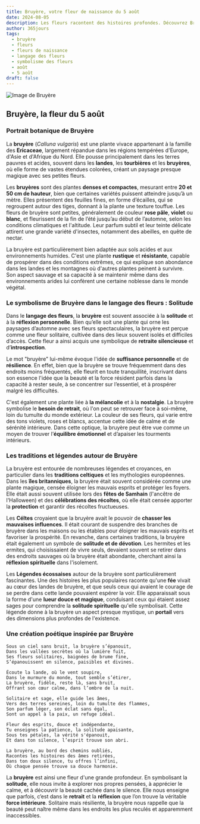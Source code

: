 ```yaml
---
title: Bruyère, votre fleur de naissance du 5 août
date: 2024-08-05
description: Les fleurs racontent des histoires profondes. Découvrez Bruyère, votre fleur de naissance du 5 août, ses symboles et récits fascinants. Plongez dans sa signification et son langage unique dans l'art floral.
author: 365jours
tags:
  - bruyère
  - fleurs
  - fleurs de naissance
  - langage des fleurs
  - symbolisme des fleurs
  - août
  - 5 août
draft: false
---
```



![Image de Bruyère](https://cdn.pixabay.com/photo/2016/11/30/05/29/erika-1871921_1280.jpg#center)


## Bruyère, la fleur du 5 août

### Portrait botanique de Bruyère

La **bruyère** (_Calluna vulgaris_) est une plante vivace appartenant à la famille des **Ericaceae**, largement répandue dans les régions tempérées d'Europe, d'Asie et d'Afrique du Nord. Elle pousse principalement dans les terres pauvres et acides, souvent dans les **landes**, les **tourbières** et les **bruyères**, où elle forme de vastes étendues colorées, créant un paysage presque magique avec ses petites fleurs.

Les **bruyères** sont des plantes **denses et compactes**, mesurant entre **20 et 50 cm de hauteur**, bien que certaines variétés puissent atteindre jusqu’à un mètre. Elles présentent des feuilles fines, en forme d’écailles, qui se regroupent autour des tiges, donnant à la plante une texture touffue. Les fleurs de bruyère sont petites, généralement de couleur **rose pâle**, **violet** ou **blanc**, et fleurissent de la fin de l’été jusqu’au début de l’automne, selon les conditions climatiques et l'altitude. Leur parfum subtil et leur teinte délicate attirent une grande variété d'insectes, notamment des abeilles, en quête de nectar.

La bruyère est particulièrement bien adaptée aux sols acides et aux environnements humides. C'est une plante **rustique** et **résistante**, capable de prospérer dans des conditions extrêmes, ce qui explique son abondance dans les landes et les montagnes où d'autres plantes peinent à survivre. Son aspect sauvage et sa capacité à se maintenir même dans des environnements arides lui confèrent une certaine noblesse dans le monde végétal.

### Le symbolisme de Bruyère dans le langage des fleurs : Solitude

Dans le **langage des fleurs**, la **bruyère** est souvent associée à la **solitude** et à la **réflexion personnelle**. Bien qu’elle soit une plante qui orne les paysages d’automne avec ses fleurs spectaculaires, la bruyère est perçue comme une fleur solitaire, cultivée dans des lieux souvent isolés et difficiles d’accès. Cette fleur a ainsi acquis une symbolique de **retraite silencieuse** et d’**introspection**.

Le mot "bruyère" lui-même évoque l'idée de **suffisance personnelle** et de **résilience**. En effet, bien que la bruyère se trouve fréquemment dans des endroits moins fréquentés, elle fleurit en toute tranquillité, inscrivant dans son essence l'idée que la beauté et la force résident parfois dans la capacité à rester seule, à se concentrer sur l’essentiel, et à prospérer malgré les difficultés.

C'est également une plante liée à **la mélancolie** et à la **nostalgie**. La bruyère symbolise le **besoin de retrait**, où l'on peut se retrouver face à soi-même, loin du tumulte du monde extérieur. La couleur de ses fleurs, qui varie entre des tons violets, roses et blancs, accentue cette idée de calme et de sérénité intérieure. Dans cette optique, la bruyère peut être vue comme un moyen de trouver l’**équilibre émotionnel** et d’apaiser les tourments intérieurs.

### Les traditions et légendes autour de Bruyère

La bruyère est entourée de nombreuses légendes et croyances, en particulier dans les **traditions celtiques** et les mythologies européennes. Dans les **îles britanniques**, la bruyère était souvent considérée comme une plante magique, censée éloigner les mauvais esprits et protéger les foyers. Elle était aussi souvent utilisée lors des **fêtes de Samhain** (l'ancêtre de l'Halloween) et des **célébrations des récoltes**, où elle était censée apporter la **protection** et garantir des récoltes fructueuses.

Les **Céltes** croyaient que la bruyère avait le pouvoir de **chasser les mauvaises influences**. Il était courant de suspendre des branches de bruyère dans les maisons ou les étables pour éloigner les mauvais esprits et favoriser la prospérité. En revanche, dans certaines traditions, la bruyère était également un symbole de **solitude et de dévotion**. Les hermites et les ermites, qui choisissaient de vivre seuls, devaient souvent se retirer dans des endroits sauvages où la bruyère était abondante, cherchant ainsi la **réflexion spirituelle** dans l'isolement.

Les **Légendes écossaises** autour de la bruyère sont particulièrement fascinantes. Une des histoires les plus populaires raconte qu'une **fée** vivait au cœur des landes de bruyère, et que seuls ceux qui avaient le courage de se perdre dans cette lande pouvaient espérer la voir. Elle apparaissait sous la forme d'une **lueur douce et magique**, conduisant ceux qui étaient assez sages pour comprendre la **solitude spirituelle** qu'elle symbolisait. Cette légende donne à la bruyère un aspect presque mystique, un **portail** vers des dimensions plus profondes de l'existence.

### Une création poétique inspirée par Bruyère

```
Sous un ciel sans bruit, la bruyère s’épanouit,
Dans les vallées secrètes où la lumière fuit,
Ses fleurs solitaires, baignées de brume fine,
S’épanouissent en silence, paisibles et divines.

Écoute la lande, où le vent soupire,
Dans le murmure du monde, tout semble s’étirer,
La bruyère, fidèle, reste là, sans bruit,
Offrant son cœur calme, dans l’ombre de la nuit.

Solitaire et sage, elle guide les âmes,
Vers des terres sereines, loin du tumulte des flammes,
Son parfum léger, son éclat sans égal,
Sont un appel à la paix, un refuge idéal.

Fleur des esprits, douce et indépendante,
Tu enseignes la patience, la solitude apaisante,
Sous tes pétales, la vérité s'épanouit,
Et dans ton silence, l’esprit trouve son abri.

La bruyère, au bord des chemins oubliés,
Racontes les histoires des âmes retirées,
Dans ton doux silence, tu offres l’infini,
Où chaque pensée trouve sa douce harmonie.
```

La **bruyère** est ainsi une fleur d'une grande profondeur. En symbolisant la **solitude**, elle nous invite à explorer nos propres pensées, à apprécier le calme, et à découvrir la beauté cachée dans le silence. Elle nous enseigne que parfois, c’est dans le **retrait** et la **réflexion** que l’on trouve la véritable **force intérieure**. Solitaire mais résiliente, la bruyère nous rappelle que la beauté peut naître même dans les endroits les plus reculés et apparemment inaccessibles.



